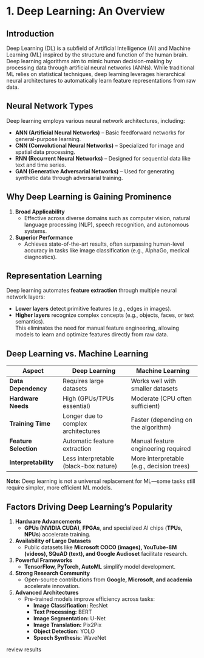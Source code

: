 
# **1. Deep Learning: An Overview**

## **Introduction**  
Deep Learning (DL) is a subfield of Artificial Intelligence (AI) and Machine Learning (ML) inspired by the structure and function of the human brain. Deep learning algorithms aim to mimic human decision-making by processing data through artificial neural networks (ANNs). While traditional ML relies on statistical techniques, deep learning leverages hierarchical neural architectures to automatically learn feature representations from raw data.

## **Neural Network Types**  
Deep learning employs various neural network architectures, including:  
- **ANN (Artificial Neural Networks)** – Basic feedforward networks for general-purpose learning.  
- **CNN (Convolutional Neural Networks)** – Specialized for image and spatial data processing.  
- **RNN (Recurrent Neural Networks)** – Designed for sequential data like text and time series.  
- **GAN (Generative Adversarial Networks)** – Used for generating synthetic data through adversarial training.  

## **Why Deep Learning is Gaining Prominence**  
1. **Broad Applicability**  
   - Effective across diverse domains such as computer vision, natural language processing (NLP), speech recognition, and autonomous systems.  
2. **Superior Performance**  
   - Achieves state-of-the-art results, often surpassing human-level accuracy in tasks like image classification (e.g., AlphaGo, medical diagnostics).  

## **Representation Learning**  
Deep learning automates **feature extraction** through multiple neural network layers:  
- **Lower layers** detect primitive features (e.g., edges in images).  
- **Higher layers** recognize complex concepts (e.g., objects, faces, or text semantics).  
This eliminates the need for manual feature engineering, allowing models to learn and optimize features directly from raw data.  

## **Deep Learning vs. Machine Learning**  

| **Aspect**          | **Deep Learning**                          | **Machine Learning**                     |
|----------------------|--------------------------------------------|------------------------------------------|
| **Data Dependency**  | Requires large datasets                   | Works well with smaller datasets         |
| **Hardware Needs**   | High (GPUs/TPUs essential)                | Moderate (CPU often sufficient)          |
| **Training Time**    | Longer due to complex architectures       | Faster (depending on the algorithm)      |
| **Feature Selection**| Automatic feature extraction              | Manual feature engineering required      |
| **Interpretability** | Less interpretable (black-box nature)     | More interpretable (e.g., decision trees)|

**Note:** Deep learning is not a universal replacement for ML—some tasks still require simpler, more efficient ML models.  

## **Factors Driving Deep Learning’s Popularity**  
1. **Hardware Advancements**  
   - **GPUs (NVIDIA CUDA)**, **FPGAs**, and specialized AI chips (**TPUs, NPUs**) accelerate training.  
2. **Availability of Large Datasets**  
   - Public datasets like **Microsoft COCO (images), YouTube-8M (videos), SQuAD (text), and Google Audioset** facilitate research.  
3. **Powerful Frameworks**  
   - **TensorFlow, PyTorch, AutoML** simplify model development.  
4. **Strong Research Community**  
   - Open-source contributions from **Google, Microsoft, and academia** accelerate innovation.  
5. **Advanced Architectures**  
   - Pre-trained models improve efficiency across tasks:  
     - **Image Classification:** ResNet  
     - **Text Processing:** BERT  
     - **Image Segmentation:** U-Net  
     - **Image Translation:** Pix2Pix  
     - **Object Detection:** YOLO  
     - **Speech Synthesis:** WaveNet 


review results





